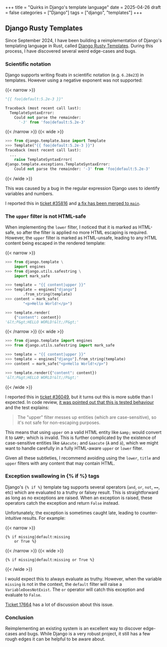 +++
title = "Quirks in Django's template language"
date = 2025-04-26
draft = false
categories = ["Django"]
tags = ["django", "templates"]
+++

## Django Rusty Templates

Since September 2024, I have been building a reimplementation of Django's templating language in Rust, called [Django Rusty Templates](https://github.com/LilyFoote/django-rusty-templates). During this process, I have discovered several weird edge-cases and bugs.

### Scientific notation

Django supports writing floats in scientific notation (e.g. `6.28e23`) in templates. However using a negative exponent was not supported:

{{< narrow >}}
```python
"{{ foo|default:5.2e-3 }}"

Traceback (most recent call last):
  TemplateSyntaxError:
    Could not parse the remainder:
      '-3' from 'foo|default:5.2e-3'
```
{{< /narrow >}}
{{< wide >}}
```python
>>> from django.template.base import Template
>>> Template("{{ foo|default:5.2e-3 }}")
Traceback (most recent call last):
  ...
    raise TemplateSyntaxError(
django.template.exceptions.TemplateSyntaxError:
    Could not parse the remainder: '-3' from 'foo|default:5.2e-3'
```
{{< /wide >}}

This was caused by a bug in the regular expression Django uses to identify variables and numbers.

I reported this in [ticket #35816](https://code.djangoproject.com/ticket/35816) and [a fix has been merged to `main`](https://github.com/django/django/pull/19213).

### The `upper` filter is not HTML-safe

When implementing the `lower` filter, I noticed that it is marked as HTML-safe, so after the filter is applied no more HTML escaping is required. However, the `upper` filter is marked as HTML-unsafe, leading to any HTML content being escaped in the rendered template:

{{< narrow >}}
```python
>>> from django.template \
    import engines
>>> from django.utils.safestring \
    import mark_safe

>>> template = "{{ content|upper }}"
>>> template = engines["django"]
        .from_string(template)
>>> content = mark_safe(
        "<p>Hello World!</p>")

>>> template.render(
    {"content": content})
'&lt;P&gt;HELLO WORLD!&lt;/P&gt;'
```
{{< /narrow >}}
{{< wide >}}
```python
>>> from django.template import engines
>>> from django.utils.safestring import mark_safe

>>> template = "{{ content|upper }}"
>>> template = engines["django"].from_string(template)
>>> content = mark_safe("<p>Hello World!</p>")

>>> template.render({"content": content})
'&lt;P&gt;HELLO WORLD!&lt;/P&gt;'
```
{{< /wide >}}

I reported this in [ticket #36049](https://code.djangoproject.com/ticket/36049), but it turns out this is more subtle than I expected. In code review, [it was pointed out that this is tested behaviour](https://github.com/django/django/pull/18988#discussion_r1904285919) and the test explains:

> The "upper" filter messes up entities (which are case-sensitive), so it's not safe for non-escaping purposes.

This means that using `upper` on a valid HTML entity like `&amp;` would convert it to `&AMP;` which is invalid. This is further complicated by the existence of case-sensitive entities like `&Aacute;` and `&aacute` (`Á` and `á`), which we might want to handle carefully in a fully HTML-aware `upper` or `lower` filter.

Given all these subtleties, I recommend avoiding using the `lower`, `title` and `upper` filters with any content that may contain HTML.

### Exception swallowing in {% if %} tags

Django's `{% if %}` template tag supports several operators (`and`, `or`, `not`, `==`, etc) which are evaluated to a truthy or falsey result. This is straightforward as long as no exceptions are raised. When an exception is raised, these operators catch the exception and return `False` instead.

Unfortunately, the exception is sometimes caught late, leading to counter-intuitive results. For example:

{{< narrow >}}
```django
{% if missing|default:missing
    or True %}
```
{{< /narrow >}}
{{< wide >}}
```django
{% if missing|default:missing or True %}
```
{{< /wide >}}

I would expect this to always evaluate as truthy. However, when the variable `missing` is not in the context, the `default` filter will raise a `VariableDoesNotExist`. The `or` operator will catch this exception and evaluate to `False`.

[Ticket 17664](https://code.djangoproject.com/ticket/17664) has a lot of discussion about this issue.

### Conclusion

Reimplementing an existing system is an excellent way to discover edge-cases and bugs. While Django is a very robust project, it still has a few rough edges it can be helpful to be aware about.
